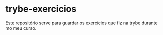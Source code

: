# trybe-exercicios

Este repositório serve para guardar os exercícios que fiz na trybe durante mo meu curso.
